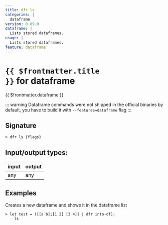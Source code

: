 ```yaml
---
title: dfr ls
categories: |
  dataframe
version: 0.89.0
dataframe: |
  Lists stored dataframes.
usage: |
  Lists stored dataframes.
feature: dataframe
---
```

<!-- This file is automatically generated. Please edit the command in https://github.com/nushell/nushell instead. -->

# <code>{{ $frontmatter.title }}</code> for dataframe

<div class='command-title'>{{ $frontmatter.dataframe }}</div>


::: warning
Dataframe commands were not shipped in the official binaries by default, you have to build it with `--features=dataframe` flag
:::
## Signature

```> dfr ls {flags} ```


## Input/output types:

| input | output |
| ----- | ------ |
| any   | any    |

## Examples

Creates a new dataframe and shows it in the dataframe list
```nu
> let test = ([[a b];[1 2] [3 4]] | dfr into-df);
    ls

```
